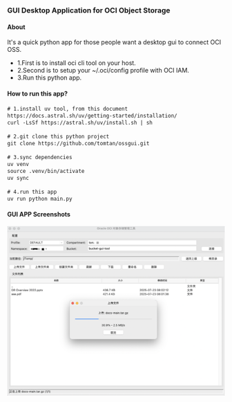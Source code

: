 ### GUI Desktop Application for OCI Object Storage
#### About
It's a quick python app for those people want a desktop gui to connect OCI OSS.
- 1.First is to install oci cli tool on your host.
- 2.Second is to setup your ~/.oci/config profile with OCI IAM.
- 3.Run this python app.

#### How to run this app?
```commandline
# 1.install uv tool, from this document https://docs.astral.sh/uv/getting-started/installation/
curl -LsSf https://astral.sh/uv/install.sh | sh

# 2.git clone this python project
git clone https://github.com/tomtan/ossgui.git

# 3.sync dependencies
uv venv
source .venv/bin/activate
uv sync

# 4.run this app
uv run python main.py

```

#### GUI APP Screenshots
![GUI.jpg](images/GUI.jpg)